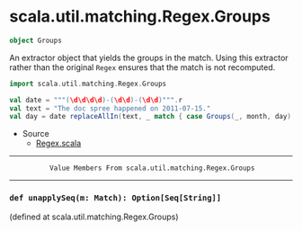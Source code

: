 
#                       scala.util.matching.Regex.Groups                       #

```scala
object Groups
```

An extractor object that yields the groups in the match. Using this extractor
rather than the original `Regex` ensures that the match is not recomputed.

```scala
import scala.util.matching.Regex.Groups

val date = """(\d\d\d\d)-(\d\d)-(\d\d)""".r
val text = "The doc spree happened on 2011-07-15."
val day = date replaceAllIn(text, _ match { case Groups(_, month, day) => s"$month/$day" })
```

* Source
  * [Regex.scala](https://github.com/scala/scala/tree/6d09a1ba5f/src/library/scala/util/matching/Regex.scala#L1)


--------------------------------------------------------------------------------
              Value Members From scala.util.matching.Regex.Groups
--------------------------------------------------------------------------------


### `def unapplySeq(m: Match): Option[Seq[String]]`                          ###
(defined at scala.util.matching.Regex.Groups)
